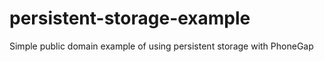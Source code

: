 persistent-storage-example
==========================

Simple public domain example of using persistent storage with PhoneGap